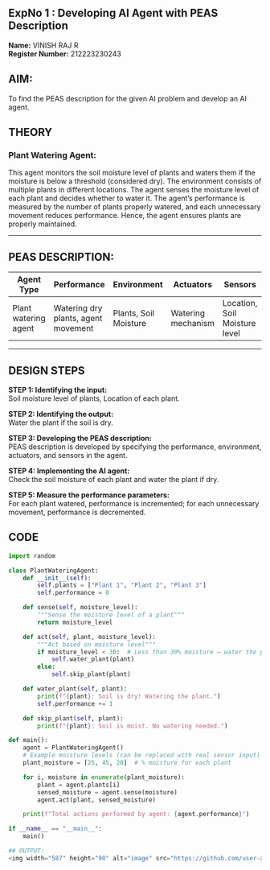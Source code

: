 ## ExpNo 1 : Developing AI Agent with PEAS Description

**Name:** VINISH RAJ R  
**Register Number:** 212223230243  


## AIM:
To find the PEAS description for the given AI problem and develop an AI agent.


## THEORY
### Plant Watering Agent:
This agent monitors the soil moisture level of plants and waters them if the moisture is below a threshold (considered dry). The environment consists of multiple plants in different locations. The agent senses the moisture level of each plant and decides whether to water it. The agent’s performance is measured by the number of plants properly watered, and each unnecessary movement reduces performance. Hence, the agent ensures plants are properly maintained.

---

## PEAS DESCRIPTION:

| Agent Type             | Performance                     | Environment           | Actuators          | Sensors                      |
|------------------------|---------------------------------|---------------------|------------------|-------------------------------|
| Plant watering agent   | Watering dry plants, agent movement | Plants, Soil Moisture | Watering mechanism | Location, Soil Moisture level |

---

## DESIGN STEPS

**STEP 1: Identifying the input:**  
Soil moisture level of plants, Location of each plant.

**STEP 2: Identifying the output:**  
Water the plant if the soil is dry.

**STEP 3: Developing the PEAS description:**  
PEAS description is developed by specifying the performance, environment, actuators, and sensors in the agent.

**STEP 4: Implementing the AI agent:**  
Check the soil moisture of each plant and water the plant if dry.

**STEP 5: Measure the performance parameters:**  
For each plant watered, performance is incremented; for each unnecessary movement, performance is decremented.


## CODE

```python
import random

class PlantWateringAgent:
    def __init__(self):
        self.plants = ["Plant 1", "Plant 2", "Plant 3"]
        self.performance = 0

    def sense(self, moisture_level):
        """Sense the moisture level of a plant"""
        return moisture_level

    def act(self, plant, moisture_level):
        """Act based on moisture level"""
        if moisture_level < 30:  # Less than 30% moisture → water the plant
            self.water_plant(plant)
        else:
            self.skip_plant(plant)

    def water_plant(self, plant):
        print(f"{plant}: Soil is dry! Watering the plant.")
        self.performance += 1

    def skip_plant(self, plant):
        print(f"{plant}: Soil is moist. No watering needed.")

def main():
    agent = PlantWateringAgent()
    # Example moisture levels (can be replaced with real sensor input)
    plant_moisture = [25, 45, 20]  # % moisture for each plant

    for i, moisture in enumerate(plant_moisture):
        plant = agent.plants[i]
        sensed_moisture = agent.sense(moisture)
        agent.act(plant, sensed_moisture)

    print(f"Total actions performed by agent: {agent.performance}")

if __name__ == "__main__":
    main()

## OUTPUT:
<img width="587" height="90" alt="image" src="https://github.com/user-attachments/assets/cee37646-c263-4729-942a-abd7851d1478" />
